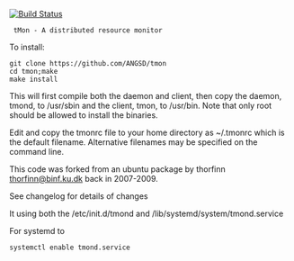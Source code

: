 [![Build Status](https://travis-ci.org/ANGSD/tmon.svg?branch=master)](https://travis-ci.org/ANGSD/tmon)

	 tMon - A distributed resource monitor

To install:

	git clone https://github.com/ANGSD/tmon
	cd tmon;make
	make install

This will first compile both the daemon and client, then copy the daemon, 
tmond, to /usr/sbin and the client, tmon, to /usr/bin. Note that only root 
should be allowed to install the binaries.

Edit and copy the tmonrc file to your home directory as ~/.tmonrc which is the
default filename. Alternative filenames may be specified on the command line. 

This code was forked from an ubuntu package by thorfinn thorfinn@binf.ku.dk back in 2007-2009.

See changelog for details of changes

It using both the /etc/init.d/tmond and /lib/systemd/system/tmond.service

For systemd to

	systemctl enable tmond.service
